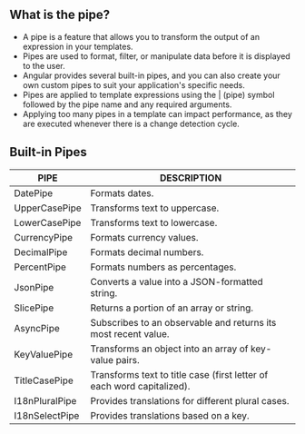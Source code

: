 ## What is the pipe?
  - A pipe is a feature that allows you to transform the output of an expression in your templates. 
  - Pipes are used to format, filter, or manipulate data before it is displayed to the user.
  - Angular provides several built-in pipes, and you can also create your own custom pipes to suit your application's specific needs.
  - Pipes are applied to template expressions using the | (pipe) symbol followed by the pipe name and any required arguments.
  - Applying too many pipes in a template can impact performance, as they are executed whenever there is a change detection cycle. 

## Built-in Pipes
| PIPE | DESCRIPTION |
|---|---|
| DatePipe | Formats dates. |
| UpperCasePipe | Transforms text to uppercase. |
| LowerCasePipe | Transforms text to lowercase. |
| CurrencyPipe | Formats currency values. |
| DecimalPipe | Formats decimal numbers. |
| PercentPipe | Formats numbers as percentages. |
| JsonPipe | Converts a value into a JSON-formatted string. |
| SlicePipe | Returns a portion of an array or string. |
| AsyncPipe | Subscribes to an observable and returns its most recent value. |
| KeyValuePipe | Transforms an object into an array of key-value pairs. |
| TitleCasePipe | Transforms text to title case (first letter of each word capitalized). |
| I18nPluralPipe | Provides translations for different plural cases. |
| I18nSelectPipe | Provides translations based on a key. |
